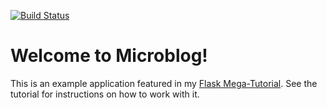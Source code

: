 [![Build Status](https://dev.azure.com/bloed82/bloed82/_apis/build/status/LolerHero.Online_Calendar?branchName=master)](https://dev.azure.com/bloed82/bloed82/_build/latest?definitionId=1&branchName=master)
# Welcome to Microblog!

This is an example application featured in my [Flask Mega-Tutorial](https://blog.miguelgrinberg.com/post/the-flask-mega-tutorial-part-i-hello-world). See the tutorial for instructions on how to work with it.
